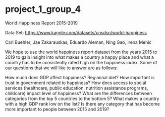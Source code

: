 # project_1_group_4

World Happiness Report 2015-2019

Data Set: https://www.kaggle.com/datasets/unsdsn/world-happiness

Carl Buehler, Jae Zakarauskas, Eduardo Aleman, Ning Gao, Irena Mehic

We hope to use the world happiness report dataset from the years 2015 to 2019 to gain insight into what makes a country a happy place and what a country has to be consistently rated high on the happiness index. Some of our questions that we will like to answer are as follows:

How much does GDP affect happiness? Regiaonal diet?
How important is trust in government related to happiness?
How does access to social services (healthcare, public education, nutrition assistance programs, childcare) impact level of happiness?
What are the differences between categories from the top 5 countries to the bottom 5?
What makes a country with a high GDP rank low on the list?
Is there any category that has become more important to people between 2015 and 2019?
